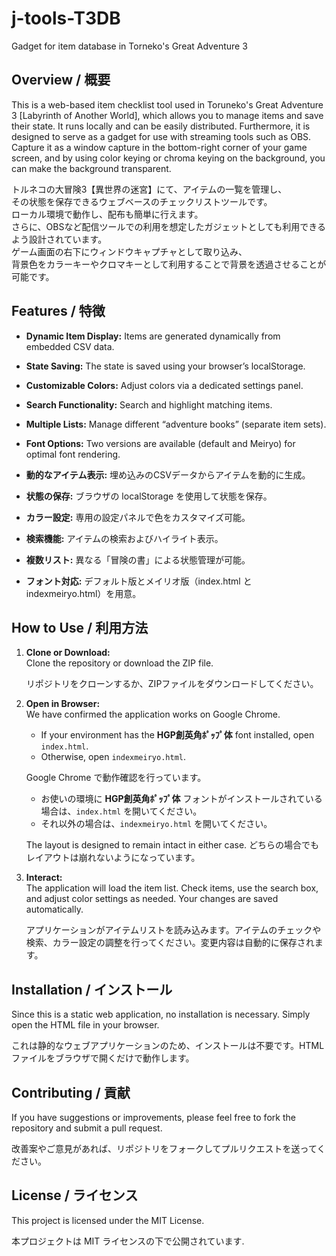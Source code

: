 # j-tools-T3DB
Gadget for item database in Torneko's Great Adventure 3
## Overview / 概要

This is a web-based item checklist tool used in Toruneko's Great Adventure 3 [Labyrinth of Another World], which allows you to manage items and save their state. It runs locally and can be easily distributed. Furthermore, it is designed to serve as a gadget for use with streaming tools such as OBS. Capture it as a window capture in the bottom-right corner of your game screen, and by using color keying or chroma keying on the background, you can make the background transparent.

トルネコの大冒険3【異世界の迷宮】にて、アイテムの一覧を管理し、<br>
その状態を保存できるウェブベースのチェックリストツールです。<br>
ローカル環境で動作し、配布も簡単に行えます。<br>
さらに、OBSなど配信ツールでの利用を想定したガジェットとしても利用できるよう設計されています。<br>
ゲーム画面の右下にウィンドウキャプチャとして取り込み、<br>
背景色をカラーキーやクロマキーとして利用することで背景を透過させることが可能です。<br>

## Features / 特徴

- **Dynamic Item Display:** Items are generated dynamically from embedded CSV data.
- **State Saving:** The state is saved using your browser’s localStorage.
- **Customizable Colors:** Adjust colors via a dedicated settings panel.
- **Search Functionality:** Search and highlight matching items.
- **Multiple Lists:** Manage different “adventure books” (separate item sets).
- **Font Options:** Two versions are available (default and Meiryo) for optimal font rendering.

- **動的なアイテム表示:** 埋め込みのCSVデータからアイテムを動的に生成。
- **状態の保存:** ブラウザの localStorage を使用して状態を保存。
- **カラー設定:** 専用の設定パネルで色をカスタマイズ可能。
- **検索機能:** アイテムの検索およびハイライト表示。
- **複数リスト:** 異なる「冒険の書」による状態管理が可能。
- **フォント対応:** デフォルト版とメイリオ版（index.html と indexmeiryo.html）を用意。

## How to Use / 利用方法

1. **Clone or Download:**  
   Clone the repository or download the ZIP file.

   リポジトリをクローンするか、ZIPファイルをダウンロードしてください。

2. **Open in Browser:**  
   We have confirmed the application works on Google Chrome.  
   - If your environment has the **HGP創英角ﾎﾟｯﾌﾟ体** font installed, open `index.html`.  
   - Otherwise, open `indexmeiryo.html`.

   Google Chrome で動作確認を行っています。  
   - お使いの環境に **HGP創英角ﾎﾟｯﾌﾟ体** フォントがインストールされている場合は、`index.html` を開いてください。  
   - それ以外の場合は、`indexmeiryo.html` を開いてください。  
   
   The layout is designed to remain intact in either case.
   どちらの場合でもレイアウトは崩れないようになっています。

3. **Interact:**  
   The application will load the item list. Check items, use the search box, and adjust color settings as needed. Your changes are saved automatically.

   アプリケーションがアイテムリストを読み込みます。アイテムのチェックや検索、カラー設定の調整を行ってください。変更内容は自動的に保存されます。


## Installation / インストール

Since this is a static web application, no installation is necessary. Simply open the HTML file in your browser.

これは静的なウェブアプリケーションのため、インストールは不要です。HTMLファイルをブラウザで開くだけで動作します。

## Contributing / 貢献

If you have suggestions or improvements, please feel free to fork the repository and submit a pull request.

改善案やご意見があれば、リポジトリをフォークしてプルリクエストを送ってください。

## License / ライセンス

This project is licensed under the MIT License.

本プロジェクトは MIT ライセンスの下で公開されています.

